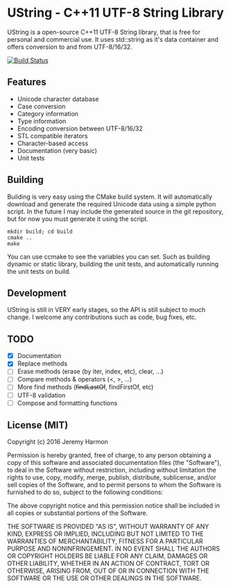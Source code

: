 UString - C++11 UTF-8 String Library
====================================
UString is a open-source C++11 UTF-8 String library, that is free for personal and commercial use. It uses std::string as it's data container and offers conversion to and from UTF-8/16/32.

[![Build Status](https://travis-ci.org/zordtk/ustring.svg?branch=master)](https://travis-ci.org/zordtk/ustring)

## Features ##
 * Unicode character database
  * Case conversion
  * Category information
  * Type information
 * Encoding conversion between UTF-8/16/32
 * STL compatible iterators
 * Character-based access
 * Documentation (very basic)
 * Unit tests
 
## Building ##
Building is very easy using the CMake build system. It will automatically download and generate the required Unicode data using a simple python script. In the future I may include the generated source in the git repository, but for now you must generate it using the script.
```
mkdir build; cd build
cmake ..
make
```
You can use ccmake to see the variables you can set. Such as building dynamic or static library, building the unit tests, and automatically running the unit tests on build.

## Development ##
UString is still in VERY early stages, so the API is still subject to much change. I welcome any contributions such as code, bug fixes, etc.

## TODO ##
- [x] Documentation
- [x] Replace methods
- [ ] Erase methods (erase (by iter, index, etc), clear, ...)
- [ ] Compare methods & operators (<, >, ...)
- [ ] More find methods (~~findLastOf~~, findFirstOf, etc)
- [ ] UTF-8 validation 
- [ ] Compose and formatting functions

## License (MIT) ##
Copyright (c) 2016 Jeremy Harmon

Permission is hereby granted, free of charge, to any person obtaining a copy of this software and associated documentation files (the "Software"), to deal in the Software without restriction, including without limitation the rights to use, copy, modify, merge, publish, distribute, sublicense, and/or sell copies of the Software, and to permit persons to whom the Software is furnished to do so, subject to the following conditions:

The above copyright notice and this permission notice shall be included in all copies or substantial portions of the Software.

THE SOFTWARE IS PROVIDED "AS IS", WITHOUT WARRANTY OF ANY KIND, EXPRESS OR IMPLIED, INCLUDING BUT NOT LIMITED TO THE WARRANTIES OF MERCHANTABILITY, FITNESS FOR A PARTICULAR PURPOSE AND NONINFRINGEMENT. IN NO EVENT SHALL THE AUTHORS OR COPYRIGHT HOLDERS BE LIABLE FOR ANY CLAIM, DAMAGES OR OTHER LIABILITY, WHETHER IN AN ACTION OF CONTRACT, TORT OR OTHERWISE, ARISING FROM, OUT OF OR IN CONNECTION WITH THE SOFTWARE OR THE USE OR OTHER DEALINGS IN THE SOFTWARE.
